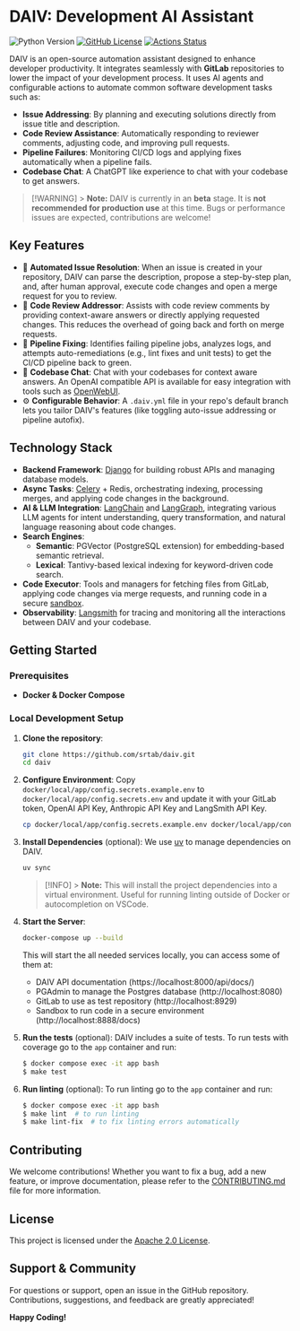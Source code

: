# DAIV: Development AI Assistant

![Python Version](https://img.shields.io/python/required-version-toml?tomlFilePath=https%3A%2F%2Fraw.githubusercontent.com%2Fsrtab%2Fdaiv%2Fmain%2Fpyproject.toml)
[![GitHub License](https://img.shields.io/github/license/srtab/daiv)](https://github.com/srtab/daiv/blob/main/LICENSE)
[![Actions Status](https://github.com/srtab/daiv/actions/workflows/ci.yml/badge.svg)](https://github.com/srtab/daiv/actions)

DAIV is an open-source automation assistant designed to enhance developer productivity. It integrates seamlessly with **GitLab** repositories to lower the impact of your development process. It uses AI agents and configurable actions to automate common software development tasks such as:

- **Issue Addressing**: By planning and executing solutions directly from issue title and description.
- **Code Review Assistance**: Automatically responding to reviewer comments, adjusting code, and improving pull requests.
- **Pipeline Failures**: Monitoring CI/CD logs and applying fixes automatically when a pipeline fails.
- **Codebase Chat**: A ChatGPT like experience to chat with your codebase to get answers.

> [!WARNING] > **Note:** DAIV is currently in an **beta** stage. It is **not recommended for production use** at this time. Bugs or performance issues are expected, contributions are welcome!

## Key Features

- 🚀 **Automated Issue Resolution**: When an issue is created in your repository, DAIV can parse the description, propose a step-by-step plan, and, after human approval, execute code changes and open a merge request for you to review.
- 💬 **Code Review Addressor**: Assists with code review comments by providing context-aware answers or directly applying requested changes. This reduces the overhead of going back and forth on merge requests.
- 🔧 **Pipeline Fixing**: Identifies failing pipeline jobs, analyzes logs, and attempts auto-remediations (e.g., lint fixes and unit tests) to get the CI/CD pipeline back to green.
- 🧠 **Codebase Chat**: Chat with your codebases for context aware answers. An OpenAI compatible API is available for easy integration with tools such as [OpenWebUI](https://github.com/OpenWebUI/OpenWebUI).
- ⚙️ **Configurable Behavior**: A `.daiv.yml` file in your repo's default branch lets you tailor DAIV's features (like toggling auto-issue addressing or pipeline autofix).

## Technology Stack

- **Backend Framework**: [Django](https://www.djangoproject.com/) for building robust APIs and managing database models.
- **Async Tasks**: [Celery](https://docs.celeryproject.org/) + Redis, orchestrating indexing, processing merges, and applying code changes in the background.
- **AI & LLM Integration**: [LangChain](https://langchain.ai/) and [LangGraph](https://langchain.com/langgraph), integrating various LLM agents for intent understanding, query transformation, and natural language reasoning about code changes.
- **Search Engines**:
  - **Semantic**: PGVector (PostgreSQL extension) for embedding-based semantic retrieval.
  - **Lexical**: Tantivy-based lexical indexing for keyword-driven code search.
- **Code Executor**: Tools and managers for fetching files from GitLab, applying code changes via merge requests, and running code in a secure [sandbox](https://github.com/srtab/daiv-sandbox/).
- **Observability**: [Langsmith](https://www.langchain.com/langsmith) for tracing and monitoring all the interactions between DAIV and your codebase.

## Getting Started

### Prerequisites

- **Docker & Docker Compose**

### Local Development Setup

1. **Clone the repository**:

   ```bash
   git clone https://github.com/srtab/daiv.git
   cd daiv
   ```

2. **Configure Environment**:
   Copy `docker/local/app/config.secrets.example.env` to `docker/local/app/config.secrets.env` and update it with your GitLab token, OpenAI API Key, Anthropic API Key and LangSmith API Key.

   ```bash
   cp docker/local/app/config.secrets.example.env docker/local/app/config.secrets.env
   ```

3. **Install Dependencies** (optional):
   We use [uv](https://docs.astral.sh/uv/) to manage dependencies on DAIV.

   ```bash
   uv sync
   ```

   > [!INFO] > **Note:** This will install the project dependencies into a virtual environment. Useful for running linting outside of Docker or autocompletion on VSCode.

4. **Start the Server**:

   ```bash
   docker-compose up --build
   ```

   This will start the all needed services locally, you can access some of them at:

   - DAIV API documentation (https://localhost:8000/api/docs/)
   - PGAdmin to manage the Postgres database (http://localhost:8080)
   - GitLab to use as test repository (http://localhost:8929)
   - Sandbox to run code in a secure environment (http://localhost:8888/docs)

5. **Run the tests** (optional):
   DAIV includes a suite of tests. To run tests with coverage go to the `app` container and run:

   ```bash
   $ docker compose exec -it app bash
   $ make test
   ```

6. **Run linting** (optional):
   To run linting go to the `app` container and run:

   ```bash
   $ docker compose exec -it app bash
   $ make lint  # to run linting
   $ make lint-fix  # to fix linting errors automatically
   ```

## Contributing

We welcome contributions! Whether you want to fix a bug, add a new feature, or improve documentation, please refer to the [CONTRIBUTING.md](CONTRIBUTING.md) file for more information.

## License

This project is licensed under the [Apache 2.0 License](LICENSE).

## Support & Community

For questions or support, open an issue in the GitHub repository. Contributions, suggestions, and feedback are greatly appreciated!

**Happy Coding!**

